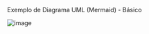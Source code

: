 Exemplo de Diagrama UML (Mermaid) - Básico

![image](https://github.com/user-attachments/assets/38748ca1-d9e8-4963-ac32-5b27ccd1a322)


